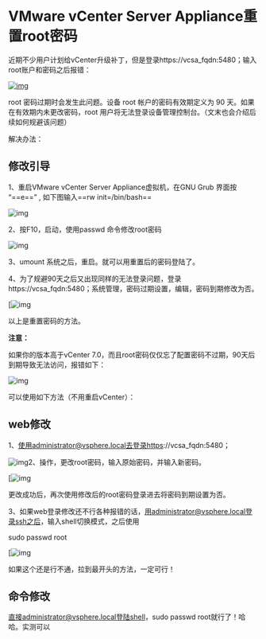 # VMware vCenter Server Appliance重置root密码

近期不少用户计划给vCenter升级补丁，但是登录https://vcsa\_fqdn:5480；输入root账户和密码之后报错：

[![img](https://pic.chjina.com/2024/09/23/378515e94697b559bf27959b2d9eeb86.png)](https://www.dinghui.org/wp-content/uploads/2021/04/image-37.png)

root 密码过期时会发生此问题。设备 root 帐户的密码有效期定义为 90 天。如果在有效期内未更改密码，root 用户将无法登录设备管理控制台。（文末也会介绍后续如何规避该问题）

解决办法：

## 修改引导

1、重启VMware vCenter Server Appliance虚拟机，在GNU Grub 界面按 “==e==” , 如下图输入==rw init=/bin/bash==

![img](https://pic.chjina.com/2024/09/23/27e78a4b7557d637d0a2ac7f88cf3408.png)

2、按F10，启动，使用passwd 命令修改root密码

![img](https://www.dinghui.org/wp-content/uploads/2021/04/image-39.png)

3、umount 系统之后，重启。就可以用重置后的密码登陆了。

4、为了规避90天之后又出现同样的无法登录问题，登录https://vcsa\_fqdn:5480；系统管理，密码过期设置，编辑，密码到期修改为否。

\[![img](https://pic.chjina.com/2024/09/23/5435a8dfe31057789aa0b00692bfb2cd.png)

以上是重置密码的方法。

**注意：**

如果你的版本高于vCenter 7.0，而且root密码仅仅忘了配置密码不过期，90天后到期导致无法访问，报错如下：

![img](https://pic.chjina.com/2024/09/23/7b6375f68391af5dd60f09b2a8cfcc82.png)

可以使用如下方法（不用重启vCenter）：

## web修改

1、使用administrator@vsphere.local去登录https://vcsa\_fqdn:5480；

![img](https://pic.chjina.com/2024/09/23/5a70e054f017e216e8f4abccf6427056.png)2、操作，更改root密码，输入原始密码，并输入新密码。

\[![img](https://pic.chjina.com/2024/09/23/6454fa5dfda13e4833beafe15c44c289.png)

更改成功后，再次使用修改后的root密码登录进去将密码到期设置为否。

3、如果web登录修改还不行各种报错的话，用administrator@vsphere.local登录ssh之后，输入shell切换模式，之后使用

sudo passwd root

\[![img](https://pic.chjina.com/2024/09/23/56671796d21f3f5edff387ec3188b840.png)

如果这个还是行不通，拉到最开头的方法，一定可行！

## 命令修改

直接administrator@vsphere.local登陆shell，sudo passwd root就行了！哈哈。实测可以
